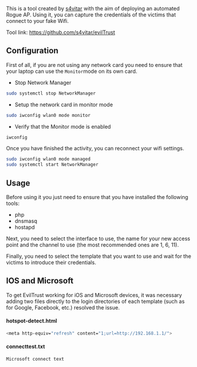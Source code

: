 This is a tool created by [s4vitar](https://github.com/s4vitar) with the aim of deploying an automated Rogue AP. Using it, you can capture the credentials of the victims that connect to your fake Wifi. 

Tool link: https://github.com/s4vitar/evilTrust

## Configuration
First of all, if you are not using any network card you need to ensure that your laptop can use the `Monitor`mode on its own card.

- Stop Network Manager
```bash
sudo systemctl stop NetworkManager
```
- Setup the network card in monitor mode
```bash
sudo iwconfig wlan0 mode monitor
```
- Verify that the Monitor mode is enabled
```bash
iwconfig
```

Once you have finished the activity, you can reconnect your wifi settings.
```bash
sudo iwconfig wlan0 mode managed
sudo systemctl start NetworkManager
```

## Usage
Before using it you just need to ensure that you have installed the following tools:
- php
- dnsmasq
- hostapd

Next, you need to select the interface to use, the name for your new access point and the channel to use (the most recommended ones are 1, 6, 11).

Finally, you need to select the template that you want to use and wait for the victims to introduce their credentials.

## IOS and Microsoft
To get EvilTrust working for iOS and Microsoft devices, it was necessary adding two files directly to the login directories of each template (such as for Google, Facebook, etc.) resolved the issue. 

#### hotspot-detect.html
```bash
<meta http-equiv="refresh" content="1;url=http://192.168.1.1/">
```

#### connecttest.txt
```bash
Microsoft connect text
```